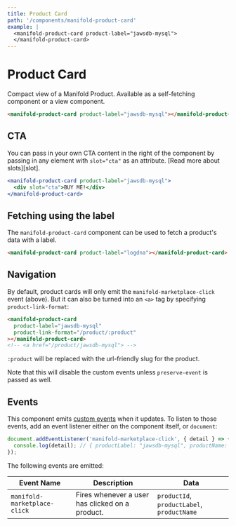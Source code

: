 ```yaml
---
title: Product Card
path: '/components/manifold-product-card'
example: |
  <manifold-product-card product-label="jawsdb-mysql">
  </manifold-product-card>
---
```


# Product Card

Compact view of a Manifold Product. Available as a self-fetching component or a view component.

```html
<manifold-product-card product-label="jawsdb-mysql"></manifold-product-card>
```

## CTA

You can pass in your own CTA content in the right of the component by passing in any element with
`slot="cta"` as an attribute. [Read more about slots][slot].

```jsx
<manifold-product-card product-label="jawsdb-mysql">
  <div slot="cta">BUY ME!</div>
</manifold-product-card>
```

## Fetching using the label

The `manifold-product-card` component can be used to fetch a product's data with a label.

```html
<manifold-product-card product-label="logdna"></manifold-product-card>
```

## Navigation

By default, product cards will only emit the `manifold-marketplace-click` event (above). But it can
also be turned into an `<a>` tag by specifying `product-link-format`:

```html
<manifold-product-card
  product-label="jawsdb-mysql"
  product-link-format="/product/:product"
></manifold-product-card>
<!-- <a href="/product/jawsdb-mysql"> -->
```

`:product` will be replaced with the url-friendly slug for the product.

Note that this will disable the custom events unless `preserve-event` is passed as well.

## Events

This component emits
[custom events](https://developer.mozilla.org/en-US/docs/Web/API/CustomEvent/CustomEvent) when it
updates. To listen to those events, add an event listener either on the component itself, or
`document`:

```js
document.addEventListener('manifold-marketplace-click', { detail } => {
  console.log(detail); // { productLabel: "jawsdb-mysql", productName: "JawsDB MySQL", productId: "234w1jyaum5j0aqe3g3bmbqjgf20p" }
});
```

The following events are emitted:

| Event Name                   | Description                                     | Data                                       |
|------------------------------|-------------------------------------------------|--------------------------------------------|
| `manifold-marketplace-click` | Fires whenever a user has clicked on a product. | `productId`, `productLabel`, `productName` |

